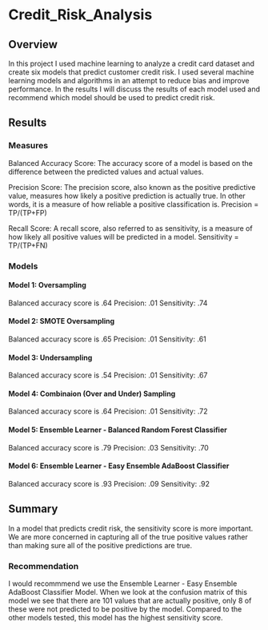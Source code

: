 # Credit_Risk_Analysis

## Overview 
In this project I used machine learning to analyze a credit card dataset and create six models that predict customer credit risk. I used several machine learning models and algorithms in an attempt to reduce bias and improve performance. In the results I will discuss the results of each model used and recommend which model should be used to predict credit risk.
 
## Results 
### Measures
Balanced Accuracy Score:
The accuracy score of a model is based on the difference between the predicted values and actual values. 

Precision Score: 
The precision score, also known as the positive predictive value, measures how likely a positive prediction is actually true. In other words, it is a measure of how reliable a positive classification is. Precision = TP/(TP+FP)

Recall Score:
A recall score, also referred to as sensitivity, is a measure of how likely all positive values will be predicted in a model. Sensitivity = TP/(TP+FN)

### Models
#### Model 1: Oversampling
Balanced accuracy score is .64
Precision: .01
Sensitivity: .74

#### Model 2: SMOTE Oversampling
Balanced accuracy score is .65 
Precision: .01
Sensitivity: .61

#### Model 3: Undersampling
Balanced accuracy score is .54
Precision: .01
Sensitivity: .67

#### Model 4: Combinaion (Over and Under) Sampling
Balanced accuracy score is .64
Precision: .01
Sensitivity: .72

#### Model 5: Ensemble Learner - Balanced Random Forest Classifier
Balanced accuracy score is .79
Precision: .03
Sensitivity: .70

#### Model 6: Ensemble Learner - Easy Ensemble AdaBoost Classifier
Balanced accuracy score is .93
Precision: .09
Sensitivity: .92

## Summary
In a model that predicts credit risk, the sensitivity score is more important. We are more concerned in capturing all of the true positive values rather than making sure all of the positive predictions are true.

### Recommendation
I would recommmend we use the Ensemble Learner - Easy Ensemble AdaBoost Classifier Model. When we look at the confusion matrix of this model we see that there are 101 values that are actually positive, only 8 of these were not predicted to be positive by the model. Compared to the other models tested, this model has the highest sensitivity score. 
